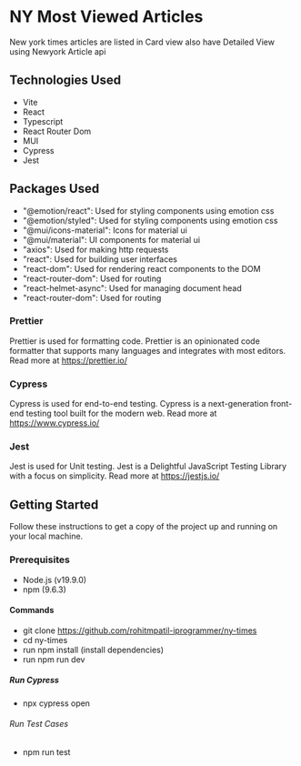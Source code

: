 # NY Most Viewed Articles

New york times articles are listed in Card view also have Detailed View using Newyork Article api

## Technologies Used

- Vite
- React
- Typescript
- React Router Dom
- MUI
- Cypress
- Jest


## Packages Used

- "@emotion/react": Used for styling components using emotion css
- "@emotion/styled": Used for styling components using emotion css
- "@mui/icons-material": Icons for material ui
- "@mui/material": UI components for material ui
- "axios": Used for making http requests
- "react": Used for building user interfaces
- "react-dom": Used for rendering react components to the DOM
- "react-router-dom": Used for routing
- "react-helmet-async": Used for managing document head
- "react-router-dom": Used for routing

### Prettier
Prettier is used for formatting code. Prettier is an opinionated code formatter that supports many languages and integrates with most editors. Read more at https://prettier.io/

### Cypress
Cypress is used for end-to-end testing. Cypress is a next-generation front-end testing tool built for the modern web. Read more at https://www.cypress.io/

### Jest
Jest is used for Unit testing. Jest is a Delightful JavaScript Testing Library with a focus on simplicity. Read more at https://jestjs.io/

## Getting Started

Follow these instructions to get a copy of the project up and running on your local machine.

### Prerequisites

- Node.js (v19.9.0)
- npm  (9.6.3)

#### Commands
- git clone https://github.com/rohitmpatil-iprogrammer/ny-times
- cd ny-times
- run npm install (install dependencies)
- run npm run dev

##### Run Cypress
- npx cypress open

###### Run Test Cases
- npm run test


